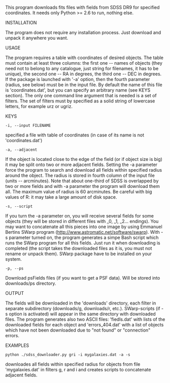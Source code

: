 This program downloads fits files with fields from SDSS DR9 for specified coordinates.
It needs only Python >= 2.6 to run, nothing else.


INSTALLATION

The program does not require any installation process. Just download and unpack
it anywhere you want.


USAGE

The program requires a table with coordinates of desired objects. The table must
contain at least three columns: the first one -- names of objects (they need not to belong to
any catalogue, just string for filenames, it has to be unique), the second one -- RA
in degrees, the third one -- DEC in degrees. If the package is launched with '-a' option, then
the fourth parameter (radius, see below) must be in the input file. By default the name of this file is
'coordinates.dat', but you can specify an arbitrary name (see KEYS section).
    The only one command line argument that is needed is a set of filters. The set of
filters must by specified as a solid string of lowercase letters, for example urz or ugriz.


KEYS

    -i, --input FILENAME
specified a file with table of coordinates (in case of its name is not 'coordinates.dat')

    -a, --adjacent            
If the object is located close to the edge of the field (or if object size is big) it may
be split onto two or more adjacent fields. Setting the -a parameter force the program to
search and download all fields within specified radius around the object. The radius is
stored in fourth column of the input file (units -- arcminutes). 
Note that about one-third of SDSS is overlapped by two or more fields and with -a parameter
the program will download them all. The maximum value of radius is 60 arcminutes.
Be careful with big values of R: it may take a large amount of disk space.

    -s, --script	     
If you turn the -a parameter on, you will receive several fields for some objects (they
will be stored in different files with _0, _1, _2... endings). You may want to concatenate
all this pieces into one image by using Emmanuel Bertins SWarp program 
(http://www.astromatic.net/software/swarp). With -s parameter turned on, the program 
generates a simpe Bash script which runs the SWarp program for all this fields. Just run it
when downloading is completed (the script takes the downloaded files as it is, you must
not rename or unpack them). SWarp package have to be installed on your system.

    -p, --ps
Download psFields files (if you want to get a PSF data). Will be stored into downloads/ps directory.

OUTPUT

The fields will be downloaded in the 'downloads' directory, each filter in separate subdirectory
(downloads/g, downloads/r, etc.). SWarp-scripts (if -s option is activated) will appear
in the same directory with downloaded files.
   The program generates also two ASCII files: 'fiedls.dat' with lists of the downloaded fields
for each object and 'errors_404.dat' with a list of objects which have not been downloaded
due to "not found" or "connection" errors.


EXAMPLES

    python ./sdss_downloader.py gri -i mygalaxies.dat -a -s

downloades all fields within specified radius for objects from file 'mygalaxies.dat'
in filters g, r and i and creates scripts to concatenate adjacent fields.
